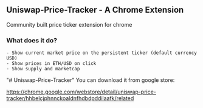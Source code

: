 ## Uniswap-Price-Tracker - A Chrome Extension
Community built price ticker extension for chrome

### What does it do?
```
- Show current market price on the persistent ticker (default currency USD)
- Show prices in ETH/USD on click
- Show supply and marketcap
```
"# Uniswap-Price-Tracker" 
You can download it from google store:

https://chrome.google.com/webstore/detail/uniswap-price-tracker/hhbelcjphnnckoaldnfhdbdpddilaafk/related

